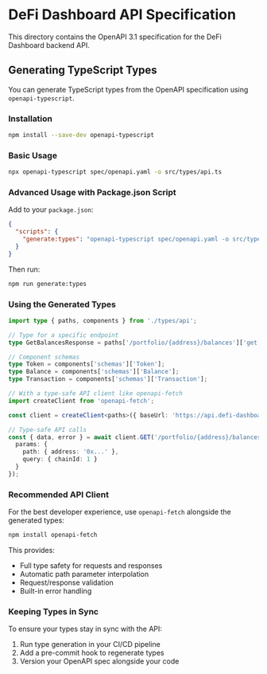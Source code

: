 # DeFi Dashboard API Specification

This directory contains the OpenAPI 3.1 specification for the DeFi Dashboard backend API.

## Generating TypeScript Types

You can generate TypeScript types from the OpenAPI specification using `openapi-typescript`.

### Installation

```bash
npm install --save-dev openapi-typescript
```

### Basic Usage

```bash
npx openapi-typescript spec/openapi.yaml -o src/types/api.ts
```

### Advanced Usage with Package.json Script

Add to your `package.json`:

```json
{
  "scripts": {
    "generate:types": "openapi-typescript spec/openapi.yaml -o src/types/api.ts"
  }
}
```

Then run:
```bash
npm run generate:types
```

### Using the Generated Types

```typescript
import type { paths, components } from './types/api';

// Type for a specific endpoint
type GetBalancesResponse = paths['/portfolio/{address}/balances']['get']['responses']['200']['content']['application/json'];

// Component schemas
type Token = components['schemas']['Token'];
type Balance = components['schemas']['Balance'];
type Transaction = components['schemas']['Transaction'];

// With a type-safe API client like openapi-fetch
import createClient from 'openapi-fetch';

const client = createClient<paths>({ baseUrl: 'https://api.defi-dashboard.com/v1' });

// Type-safe API calls
const { data, error } = await client.GET('/portfolio/{address}/balances', {
  params: {
    path: { address: '0x...' },
    query: { chainId: 1 }
  }
});
```

### Recommended API Client

For the best developer experience, use `openapi-fetch` alongside the generated types:

```bash
npm install openapi-fetch
```

This provides:
- Full type safety for requests and responses
- Automatic path parameter interpolation
- Request/response validation
- Built-in error handling

### Keeping Types in Sync

To ensure your types stay in sync with the API:

1. Run type generation in your CI/CD pipeline
2. Add a pre-commit hook to regenerate types
3. Version your OpenAPI spec alongside your code